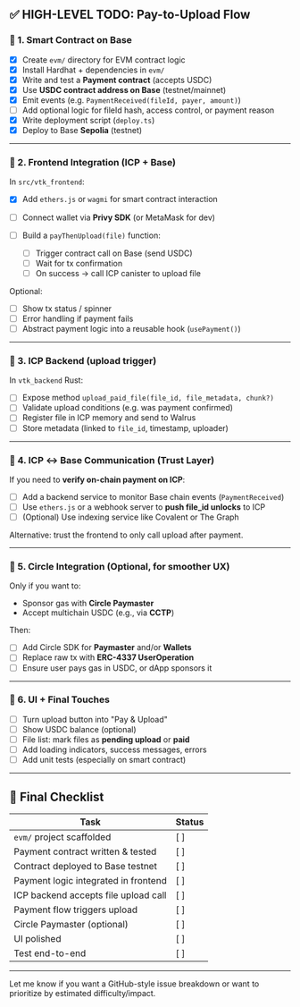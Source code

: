 ## ✅ HIGH-LEVEL TODO: Pay-to-Upload Flow

### 🔹 1. **Smart Contract on Base**

- [x] Create `evm/` directory for EVM contract logic
- [x] Install Hardhat + dependencies in `evm/`
- [x] Write and test a **Payment contract** (accepts USDC)
- [x] Use **USDC contract address on Base** (testnet/mainnet)
- [x] Emit events (e.g. `PaymentReceived(fileId, payer, amount)`)
- [ ] Add optional logic for fileId hash, access control, or payment reason
- [x] Write deployment script (`deploy.ts`)
- [x] Deploy to Base **Sepolia** (testnet)

---

### 🔹 2. **Frontend Integration (ICP + Base)**

In `src/vtk_frontend`:

- [x] Add `ethers.js` or `wagmi` for smart contract interaction
- [ ] Connect wallet via **Privy SDK** (or MetaMask for dev)
- [ ] Build a `payThenUpload(file)` function:

  - [ ] Trigger contract call on Base (send USDC)
  - [ ] Wait for tx confirmation
  - [ ] On success → call ICP canister to upload file

Optional:

- [ ] Show tx status / spinner
- [ ] Error handling if payment fails
- [ ] Abstract payment logic into a reusable hook (`usePayment()`)

---

### 🔹 3. **ICP Backend (upload trigger)**

In `vtk_backend` Rust:

- [ ] Expose method `upload_paid_file(file_id, file_metadata, chunk?)`
- [ ] Validate upload conditions (e.g. was payment confirmed)
- [ ] Register file in ICP memory and send to Walrus
- [ ] Store metadata (linked to `file_id`, timestamp, uploader)

---

### 🔹 4. **ICP ↔ Base Communication (Trust Layer)**

If you need to **verify on-chain payment on ICP**:

- [ ] Add a backend service to monitor Base chain events (`PaymentReceived`)
- [ ] Use `ethers.js` or a webhook server to **push file_id unlocks** to ICP
- [ ] (Optional) Use indexing service like Covalent or The Graph

Alternative: trust the frontend to only call upload after payment.

---

### 🔹 5. **Circle Integration (Optional, for smoother UX)**

Only if you want to:

- Sponsor gas with **Circle Paymaster**
- Accept multichain USDC (e.g., via **CCTP**)

Then:

- [ ] Add Circle SDK for **Paymaster** and/or **Wallets**
- [ ] Replace raw tx with **ERC-4337 UserOperation**
- [ ] Ensure user pays gas in USDC, or dApp sponsors it

---

### 🔹 6. **UI + Final Touches**

- [ ] Turn upload button into "Pay & Upload"
- [ ] Show USDC balance (optional)
- [ ] File list: mark files as **pending upload** or **paid**
- [ ] Add loading indicators, success messages, errors
- [ ] Add unit tests (especially on smart contract)

---

## 🧾 Final Checklist

| Task                                 | Status |
| ------------------------------------ | ------ |
| `evm/` project scaffolded            | \[ ]   |
| Payment contract written & tested    | \[ ]   |
| Contract deployed to Base testnet    | \[ ]   |
| Payment logic integrated in frontend | \[ ]   |
| ICP backend accepts file upload call | \[ ]   |
| Payment flow triggers upload         | \[ ]   |
| Circle Paymaster (optional)          | \[ ]   |
| UI polished                          | \[ ]   |
| Test end-to-end                      | \[ ]   |

---

Let me know if you want a GitHub-style issue breakdown or want to prioritize by estimated difficulty/impact.
